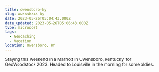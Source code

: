 ```yaml
---
title: owensboro-ky
slug: owensboro-ky
date: 2023-05-26T05:04:43.000Z
date_updated: 2023-05-26T05:06:43.000Z
type: micropost
tags:
  - Geocaching
  - Vacation
location: Owensboro, KY
---
```


Staying this weekend in a Marriott in Owensboro, Kentucky, for GeoWoodstock 2023.  Headed to Louisville in the morning for some oldies.

